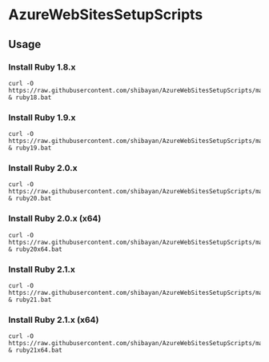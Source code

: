AzureWebSitesSetupScripts
============

## Usage

### Install Ruby 1.8.x

```
curl -O https://raw.githubusercontent.com/shibayan/AzureWebSitesSetupScripts/master/ruby/ruby18.bat & ruby18.bat
```

### Install Ruby 1.9.x

```
curl -O https://raw.githubusercontent.com/shibayan/AzureWebSitesSetupScripts/master/ruby/ruby19.bat & ruby19.bat
```

### Install Ruby 2.0.x

```
curl -O https://raw.githubusercontent.com/shibayan/AzureWebSitesSetupScripts/master/ruby/ruby20.bat & ruby20.bat
```

### Install Ruby 2.0.x (x64)

```
curl -O https://raw.githubusercontent.com/shibayan/AzureWebSitesSetupScripts/master/ruby/ruby20x64.bat & ruby20x64.bat
```

### Install Ruby 2.1.x

```
curl -O https://raw.githubusercontent.com/shibayan/AzureWebSitesSetupScripts/master/ruby/ruby21.bat & ruby21.bat
```

### Install Ruby 2.1.x (x64)

```
curl -O https://raw.githubusercontent.com/shibayan/AzureWebSitesSetupScripts/master/ruby/ruby21x64.bat & ruby21x64.bat
```